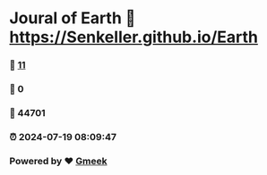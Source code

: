 # Joural of Earth :link: https://Senkeller.github.io/Earth 
### :page_facing_up: [11](https://Senkeller.github.io/Earth/tag.html) 
### :speech_balloon: 0 
### :hibiscus: 44701 
### :alarm_clock: 2024-07-19 08:09:47 
### Powered by :heart: [Gmeek](https://github.com/Meekdai/Gmeek)
